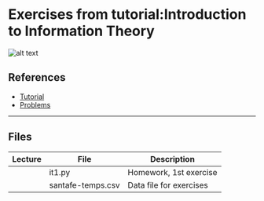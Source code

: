 # Exercises from tutorial:Introduction to Information Theory

![alt text](https://www.complexityexplorer.org/system//courses/tutorials/logos/000/000/055/normal/information_theory.jpg?1554505471 "")


## References

* [Tutorial](https://www.complexityexplorer.org/courses/55-introduction-to-information-theory)
* [Problems](https://s3.amazonaws.com/complexityexplorer/InformationTheoryTutorial/InfoTheory-homework.pdf)

---

## Files

|Lecture|File|Description|
|------------------------------|------------------------------|-----------------------------|
||it1.py|Homework, 1st exercise|
||santafe-temps.csv|Data file for exercises|
